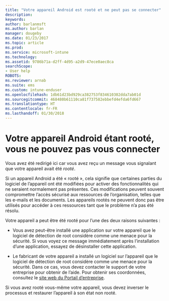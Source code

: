 ```yaml
---
title: "Votre appareil Android est rooté et ne peut pas se connecter"
description: 
keywords: 
author: barlanmsft
ms.author: barlan
manager: dougeby
ms.date: 01/23/2017
ms.topic: article
ms.prod: 
ms.service: microsoft-intune
ms.technology: 
ms.assetid: 9786b71a-d2ff-4d95-a2d9-47ece0aec8ca
searchScope:
- User help
ROBOTS: 
ms.reviewer: arnab
ms.suite: ems
ms.custom: intune-enduser
ms.openlocfilehash: 1db61d23bd929ca382753f834610302dda7ab01d
ms.sourcegitcommit: 468480b61110ca81f737582ebbefd4efda6fd667
ms.translationtype: HT
ms.contentlocale: fr-FR
ms.lasthandoff: 01/30/2018
---
```

# <a name="your-android-device-is-rooted-so-you-cant-connect"></a>Votre appareil Android étant rooté, vous ne pouvez pas vous connecter

Vous avez été redirigé ici car vous avez reçu un message vous signalant que votre appareil avait été _rooté_.

Si un appareil Android a été « rooté », cela signifie que certaines parties du logiciel de l’appareil ont été modifiées pour activer des fonctionnalités qui ne seraient normalement pas présentes. Ces modifications peuvent souvent compromettre l’accès sécurisé aux ressources de l’organisation, telles que les e-mails et les documents. Les appareils rootés ne peuvent donc pas être utilisés pour accéder à ces ressources tant que le problème n’a pas été résolu.  

Votre appareil a peut être été rooté pour l’une des deux raisons suivantes :

- Vous avez peut-être installé une application sur votre appareil que le logiciel de détection de root considère comme une menace pour la sécurité. Si vous voyez ce message immédiatement après l’installation d’une application, essayez de désinstaller cette application.

- Le fabricant de votre appareil a installé un logiciel sur l’appareil que le logiciel de détection de root considère comme une menace pour la sécurité. Dans ce cas, vous devez contacter le support de votre entreprise pour obtenir de l’aide. Pour obtenir ses coordonnées, consultez le [site web du Portail d’entreprise](https://portal.manage.microsoft.com#HelpDeskDialog).

Si vous avez rooté vous-même votre appareil, vous devez inverser le processus et restaurer l’appareil à son état non rooté.

